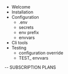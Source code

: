- Welcome
- Installation
- Configuration
    - .env
    - secrets
    - env prefix
    - envvars
- Cli tools
- Testing
  - configuration override
  - TEST_ envvars


-- SUBSCRIPTION PLANS
